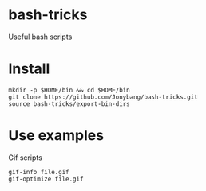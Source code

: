 # bash-tricks
Useful bash scripts
# Install
```
mkdir -p $HOME/bin && cd $HOME/bin
git clone https://github.com/Jonybang/bash-tricks.git
source bash-tricks/export-bin-dirs
```
# Use examples
Gif scripts
```
gif-info file.gif
gif-optimize file.gif
```
